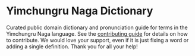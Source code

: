 
# Yimchungru Naga Dictionary

Curated public domain dictionary and pronunciation guide for terms in the Yimchungru Naga language. See the [contributing guide](https://github.com/drumworkteam/term/blob/make/.github/contributing.md) for details on how to contribute. We would love your support, even if it is just fixing a word or adding a single definition. Thank you for all your help!